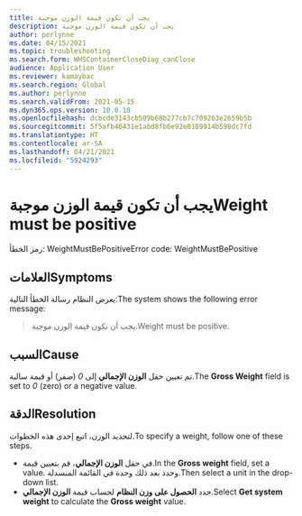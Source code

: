 ```yaml
---
title: يجب أن تكون قيمة الوزن موجبة
description: يجب أن تكون قيمة الوزن موجبة
author: perlynne
ms.date: 04/15/2021
ms.topic: troubleshooting
ms.search.form: WHSContainerCloseDiag_canClose
audience: Application User
ms.reviewer: kamaybac
ms.search.region: Global
ms.author: perlynne
ms.search.validFrom: 2021-05-15
ms.dyn365.ops.version: 10.0.18
ms.openlocfilehash: dcbcde3143cb509b68b277cb7c709263e2659b5b
ms.sourcegitcommit: 5f5afb46431e1abd8fb6e92e0189914b598dc7fd
ms.translationtype: HT
ms.contentlocale: ar-SA
ms.lasthandoff: 04/21/2021
ms.locfileid: "5924293"
---
```

# <a name="weight-must-be-positive"></a><span data-ttu-id="f1a77-103">يجب أن تكون قيمة الوزن موجبة</span><span class="sxs-lookup"><span data-stu-id="f1a77-103">Weight must be positive</span></span>

<span data-ttu-id="f1a77-104">رمز الخطأ: WeightMustBePositive</span><span class="sxs-lookup"><span data-stu-id="f1a77-104">Error code: WeightMustBePositive</span></span>

## <a name="symptoms"></a><span data-ttu-id="f1a77-105">العلامات</span><span class="sxs-lookup"><span data-stu-id="f1a77-105">Symptoms</span></span>

<span data-ttu-id="f1a77-106">يعرض النظام رسالة الخطأ التالية:</span><span class="sxs-lookup"><span data-stu-id="f1a77-106">The system shows the following error message:</span></span>

> <span data-ttu-id="f1a77-107">يجب أن تكون قيمة الوزن موجبة.</span><span class="sxs-lookup"><span data-stu-id="f1a77-107">Weight must be positive.</span></span>

## <a name="cause"></a><span data-ttu-id="f1a77-108">السبب</span><span class="sxs-lookup"><span data-stu-id="f1a77-108">Cause</span></span>

<span data-ttu-id="f1a77-109">تم تعيين حقل **الوزن الإجمالي** إلى *0* (صفر) أو قيمة سالبة.</span><span class="sxs-lookup"><span data-stu-id="f1a77-109">The **Gross Weight** field is set to *0* (zero) or a negative value.</span></span>

## <a name="resolution"></a><span data-ttu-id="f1a77-110">الدقة</span><span class="sxs-lookup"><span data-stu-id="f1a77-110">Resolution</span></span>

<span data-ttu-id="f1a77-111">لتحديد الوزن، اتبع إحدى هذه الخطوات.</span><span class="sxs-lookup"><span data-stu-id="f1a77-111">To specify a weight, follow one of these steps.</span></span>

- <span data-ttu-id="f1a77-112">في حقل **الوزن الإجمالي**، قم بتعيين قيمة.</span><span class="sxs-lookup"><span data-stu-id="f1a77-112">In the **Gross weight** field, set a value.</span></span> <span data-ttu-id="f1a77-113">وحدد بعد ذلك وحدة في القائمة المنسدلة.</span><span class="sxs-lookup"><span data-stu-id="f1a77-113">Then select a unit in the drop-down list.</span></span>
- <span data-ttu-id="f1a77-114">حدد **الحصول على وزن النظام** لحساب قيمة **الوزن الإجمالي**.</span><span class="sxs-lookup"><span data-stu-id="f1a77-114">Select **Get system weight** to calculate the **Gross weight** value.</span></span>
